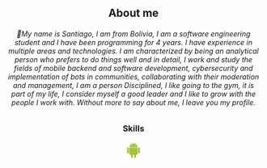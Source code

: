 
      
<div align="center">
 <h2>About me</h2>
  <h6> 👋My name is Santiago, I am from Bolivia, I am a software engineering student and I have been programming for 4 years. I have experience in multiple areas and technologies. I am characterized by being an analytical person who prefers to do things well and in detail, I work and study the fields of mobile backend and software development, cybersecurity and implementation of bots in communities, collaborating with their moderation and management, I am a person Disciplined, I like going to the gym, it is part of my life, I consider myself a good leader and I like to grow with the people I work with. Without more to say about me, I leave you my profile.
        
 </h6>
</div>

<div align="center">
       <h2></h2>
 <h3>Skills</h3>
     <img src="https://raw.githubusercontent.com/devicons/devicon/master/icons/android/android-original-wordmark.svg" alt="android" width="40" height="40"/>
  </div>
